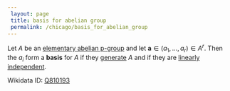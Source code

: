 ```yaml
---
 layout: page
 title: basis for abelian group
 permalink: /chicago/basis_for_abelian_group
---
```

Let $A$ be an [elementary abelian p-group](https://mathgloss.github.io/MathGloss/chicago/elementary_abelian_p-group) and let $\mathbf a\in(a_1,\dots,a_r)\in A^r$. Then the $a_i$ form a **basis** for $A$ if they [generate](https://mathgloss.github.io/MathGloss/chicago/generating_set_of_a_group) $A$ and if they are [linearly independent](https://mathgloss.github.io/MathGloss/chicago/linearly_independent_group_elements).

Wikidata ID: [Q810193](https://www.wikidata.org/wiki/Q810193)